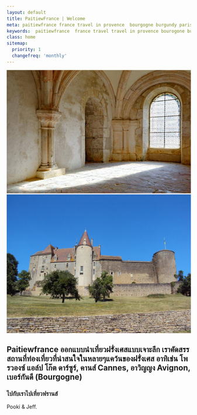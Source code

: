 ```yaml
---
layout: default
title: PaitiewFrance | Welcome
meta: paitiewfrance france travel in provence  bourgogne burgundy paris  avignon grasse  baux de provence luberon nice cote d'azur  monaco cannes marseille 
keywords:  paitiewfrance  france travel travel in provence bourogone burgundy paris avignon grasse  baux de provence luberon nice cote d'azur  monaco cannes marseille 
class: home
sitemap:
  priority: 1
  changefreq: 'monthly'
---
```


<div class="intro-picture">
    <img src="img/fontenay.jpg" alt="" id="one">
    <img src="img/chateauneuf.jpg" alt="" id="two">
</div>

<h2>
    
</h2>

##  Paitiewfrance ออกแบบนำเที่ยวฝรั่งเศสแบบเจาะลึก เราคัดสรรสถานที่ท่องเที่ยวที่น่าสนใจในหลายๆแคว้นของฝรั่งเศส อาทิเช่น โพรวองซ์ แอล์ป โก๊ต ดาร์ซูร์, คานส์ Cannes, อาวิญญง Avignon, เบอร์กันดี (Bourgogne)

### ไปกับเราไปเที่ยวฟรานส์


Pooki & Jeff.  
